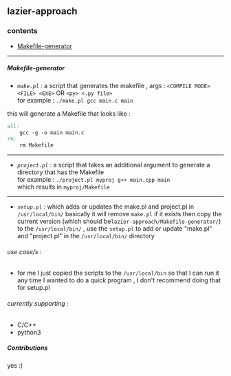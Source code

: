 
## lazier-approach

### contents
* [Makefile-generator](https://github.com/abdulwahab-alobaid-2191115290/lazier-approach/tree/main/Makefile_Generator)

---
##### Makefile-generator  

* *`make.pl`* : a script that generates the makefile , args : `<COMPILE MODE> <FILE> <EXE>` OR `<py> <.py file>`  
for example : `./make.pl gcc main.c main`  
  
this will generate a Makefile that looks like :  
  
```makefile
all:
	gcc -g -o main main.c
rm:
	rm Makefile
```  
---  
* *`project.pl`* : a script that takes an additional argument to generate a directory that has the Makefile  
for example : `./project.pl myproj g++ main.cpp main`  
which results in `myproj/Makefile`
---  
*  *`setup.pl`* : which adds or updates the make.pl and project.pl in `/usr/local/bin/` basically it will remove `make.pl` if it exists then copy the current version (which should be`lazier-approach/Makefile-generator/`) to the `/usr/local/bin/` , use the `setup.pl` to add or update "make.pl" and "project.pl" in the `/usr/local/bin/`   directory

###### use case/s :  
* for me I just copied the scripts to the `/usr/local/bin` so that I can run it any time I wanted to do a quick program , I don't recommend doing that for setup.pl
  
###### currently supporting :
* C/C++
* python3  
	
##### Contributions  
  
yes :)
